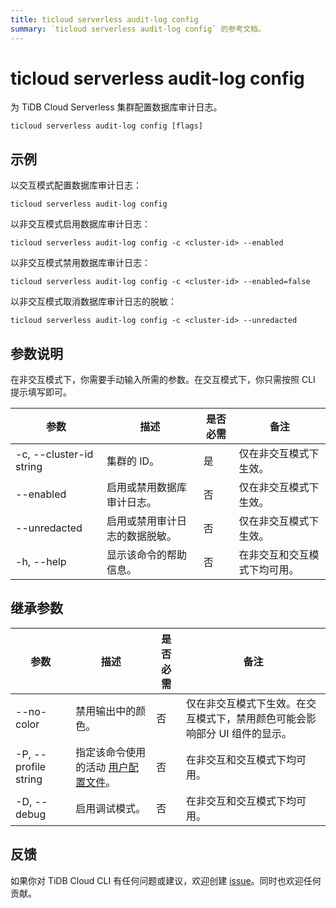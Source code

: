 ```yaml
---
title: ticloud serverless audit-log config
summary: `ticloud serverless audit-log config` 的参考文档。
---
```


# ticloud serverless audit-log config

为 TiDB Cloud Serverless 集群配置数据库审计日志。

```shell
ticloud serverless audit-log config [flags]
```

## 示例

以交互模式配置数据库审计日志：

```shell
ticloud serverless audit-log config
```

以非交互模式启用数据库审计日志：

```shell
ticloud serverless audit-log config -c <cluster-id> --enabled
```

以非交互模式禁用数据库审计日志：

```shell
ticloud serverless audit-log config -c <cluster-id> --enabled=false
```

以非交互模式取消数据库审计日志的脱敏：

```shell
ticloud serverless audit-log config -c <cluster-id> --unredacted
```

## 参数说明

在非交互模式下，你需要手动输入所需的参数。在交互模式下，你只需按照 CLI 提示填写即可。

| 参数                      | 描述                                                                 | 是否必需 | 备注                                                 |
|---------------------------|----------------------------------------------------------------------|----------|------------------------------------------------------|
| -c, --cluster-id string   | 集群的 ID。                                                          | 是       | 仅在非交互模式下生效。                               |
| --enabled                 | 启用或禁用数据库审计日志。                                           | 否       | 仅在非交互模式下生效。                               |
| --unredacted              | 启用或禁用审计日志的数据脱敏。                                       | 否       | 仅在非交互模式下生效。                               |
| -h, --help                | 显示该命令的帮助信息。                                               | 否       | 在非交互和交互模式下均可用。                         |

## 继承参数

| 参数                    | 描述                                                                                          | 是否必需 | 备注                                                                                         |
|-------------------------|-----------------------------------------------------------------------------------------------|----------|----------------------------------------------------------------------------------------------|
| --no-color              | 禁用输出中的颜色。                                                                            | 否       | 仅在非交互模式下生效。在交互模式下，禁用颜色可能会影响部分 UI 组件的显示。                   |
| -P, --profile string    | 指定该命令使用的活动 [用户配置文件](/tidb-cloud/cli-reference.md#user-profile)。              | 否       | 在非交互和交互模式下均可用。                                                                 |
| -D, --debug             | 启用调试模式。                                                                                | 否       | 在非交互和交互模式下均可用。                                                                 |

## 反馈

如果你对 TiDB Cloud CLI 有任何问题或建议，欢迎创建 [issue](https://github.com/tidbcloud/tidbcloud-cli/issues/new/choose)。同时也欢迎任何贡献。